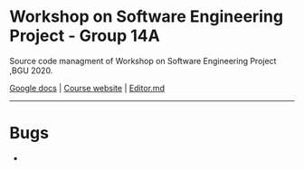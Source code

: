 # Workshop on Software Engineering Project - Group 14A

 Source code managment of Workshop on Software Engineering Project ,BGU 2020.

[Google docs](https://docs.google.com/document/d/1M502Vx5TxuQTj16r9w04SnjAGN6pvzvBHm3LmCXldtg/edit?usp=sharing "Google docs") | [Course website](https://www.cs.bgu.ac.il/~wsep202/Main "Course website") | [Editor.md](https://pandao.github.io/editor.md/index.html "Editor.md")


------------


# Bugs 
- 
